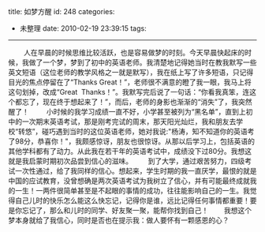 title: 如梦方醒
id: 248
categories:
  - 未整理
date: 2010-02-19 23:39:15
tags:
---

        人在早晨的时候思维比较活跃，也是容易做梦的时刻。今天早晨快起床的时候，我做了一个梦，梦到了初中的英语老师。我清楚地记得她当时在教我默写一些英文短语（这位老师的教学风格之一就是默写），我在纸上写了许多短语，只记得目光的焦点停留在了“Thanks Great！”，老师很不满意的瞪了我一眼，我马上将这句划掉，改成“Great  Thanks！”。我默写完后说了一句话：“你看我真笨，连这个都忘了，现在终于想起来了！”，而后，老师的身影也渐渐的“消失”了，我突然醒了！
        小时候的我学习成绩一直不好，小学甚至被列为“黑名单”，直到上初中的一次期末英语考试，那是刚考完试的周末，那天阳光灿烂，我和朋友去学校“转悠”，碰巧遇到当时的这位英语老师，她对我说:"杨涛，知不知道你的英语考了98分，恭喜你！"，我颇感惊讶，朋友也很惊讶。从那以后学习上，包括英语的其他学科都有了动力。从此我在若干年的英语考试中，成绩没下过80分。我想这就是我启蒙时期初次品尝到信心的滋味。
       到了大学，通过艰苦努力，四级考试一次性通过，给了我同样的信心。想起来，学生时期的我一直厌学，最恨的就是中国的应试教育，没曾想确是两次英语考试为我树立了信心，并有可能最终成就我的一生！一两件很简单甚至是不起眼的事情的成功，往往能影响自己的一生。我觉得自己儿时的快乐怎么能这么快忘记，记得你是谁，远比记得任何事情都重要！要是你忘记了，那么和儿时的同学、好友聚一聚，能帮你找到自己！
       我想这个梦本身就给了我信心，同时是否也在提示我：做人要怀有一颗感恩的心？